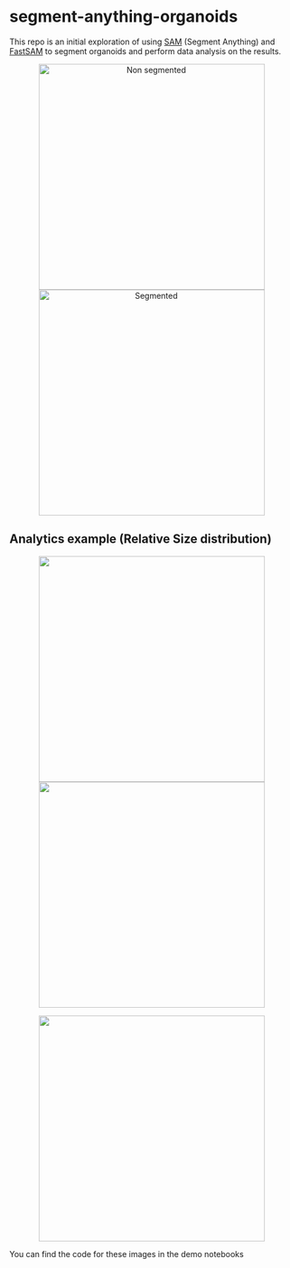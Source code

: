 # segment-anything-organoids

This repo is an initial exploration of using [SAM](https://github.com/facebookresearch/segment-anything) (Segment Anything) and [FastSAM](https://github.com/CASIA-IVA-Lab/FastSAM) to segment organoids and perform data analysis on the results.


<p align="center">
  <img src="https://github.com/alramalho/segment-anything-organoids/assets/47791391/98005d0c-3674-4287-b458-877c4f00908f" alt="Non segmented" width="400"/>
  <img src="https://github.com/alramalho/segment-anything-organoids/assets/47791391/2557b46c-9f6f-4914-914a-783429c68a09" alt="Segmented" width="400"/>
</p>


## Analytics example (Relative Size distribution)

<p align="center">
  <img src="https://github.com/alramalho/segment-anything-organoids/assets/47791391/7a151021-5721-4465-a1b4-dfe8145428c8" width="400"/>
  <img src="https://github.com/alramalho/segment-anything-organoids/assets/47791391/9cee282b-df7c-4de8-a0a5-c263aa42fc81" width="400"/>
</p>
<p align="center">
  <img src="https://github.com/alramalho/segment-anything-organoids/assets/47791391/b748395f-78a2-40e3-8a00-fe355bf831dc" width="400"/>
</p>

You can find the code for these images in the demo notebooks
